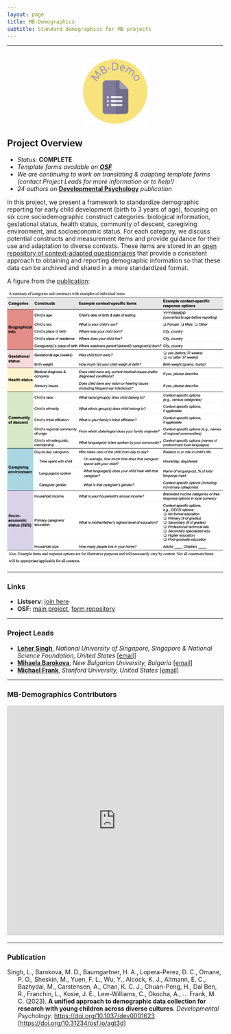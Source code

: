 ```yaml
---
layout: page
title: MB-Demographics
subtitle: Standard demographics for MB projects
---
```


***

<div class="container">
  <div class="row justify-content-around">
    <div class="col-lg-3" align="center">
      <br>
      <img src="/assets/img/MBDemo_logo.png" width="150">
    </div>
    <div class="col-lg-9">
      <h2>Project Overview</h2>
      <ul>
        <li><i>Status:</i> <b>COMPLETE</b></li>
        <li><i>Template forms available on <a href="https://osf.io/nqc92/" target="_blank"><b>OSF</b></a></i></li>
        <li><i>We are continuing to work on translating & adapting template forms (contact Project Leads for more information or to help!)</i></li>
        <li><i>24 authors on</i> <a href="https://doi.org/10.1037/dev0001623" target="_blank"><b>Developmental Psychology</b></a> <i>publication</i></li>
      </ul>
    </div>
  </div>
</div>


In this project, we present a framework to standardize demographic reporting for early child development (birth to 3 years of age), focusing on six core sociodemographic construct categories: biological information, gestational status, health status, community of descent, caregiving environment, and socioeconomic status. For each category, we discuss potential constructs and measurement items and provide guidance for their use and adaptation to diverse contexts. These items are stored in an [open repository of context-adapted questionnaires](https://osf.io/nqc92/) that provide a consistent approach to obtaining and reporting demographic information so that these data can be archived and shared in a more standardized format. <br>

A figure from the [publication](https://doi.org/10.1037/dev0001623):

<img src="/assets/img/demographics_figure2.png">


***
### Links
* **Listserv**: [join here](https://mailman.stanford.edu/mailman/listinfo/manybabies-demographics)
* **OSF**: [main project](https://osf.io/tc7hy/), [form repository](https://osf.io/nqc92/)


***
### Project Leads
* [**Leher Singh**](https://fass.nus.edu.sg/psy/people/singh-leher/), *National University of Singapore, Singapore & National Science Foundation, United States* [[email]](mailto:leher.singh.nus@gmail.com)
* [**Mihaela Barokova**](https://barokova.com/about/), *New Bulgarian University, Bulgaria* [[email]](mailto:mihaela.barokova@gmail.com)
* [**Michael Frank**](https://web.stanford.edu/~mcfrank/), *Stanford University, United States* [[email]](mailto:mcfrank@stanford.edu)


***
### MB-Demographics Contributors

<iframe class="airtable-embed" src="https://airtable.com/embed/appRoqMKzcK3NsXt4/shryNT2pI2YLUsXDa?backgroundColor=blueDusty&viewControls=on" frameborder="0" onmousewheel="" width="100%" height="533" style="background: transparent; border: 1px solid #ccc;"></iframe>


***
### Publication

<p style="padding-left: 25px; text-indent: -25px">Singh, L., Barokova, M. D., Baumgartner, H. A., Lopera-Perez, D. C., Omane, P. O., Sheskin, M., Yuen, F. L., Wu, Y., Alcock, K. J., Altmann, E. C., Bazhydai, M., Carstensen, A., Chan, K. C. J., Chuan-Peng, H., Dal Ben, R., Franchin, L., Kosie, J. E., Lew-Williams, C., Okocha, A., … Frank, M. C. (2023). <b>A unified approach to demographic data collection for research with young children across diverse cultures</b>. <i>Developmental Psychology</i>. <a href="https://doi.org/10.1037/dev0001623" target="_blank">https://doi.org/10.1037/dev0001623</a> [<a href="" target="_blank">https://doi.org/10.31234/osf.io/agt3d</a>]</p>
